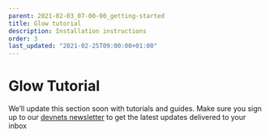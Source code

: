 ```yaml
---
parent: 2021-02-03_07-00-00_getting-started
title: Glow tutorial
description: Installation instructions
order: 3
last_updated: "2021-02-25T09:00:00+01:00"
---
```


# Glow Tutorial

We’ll update this section soon with tutorials and guides. Make sure you sign up to our [devnets newsletter](https://mailchi.mp/iohk/devdigest) to get the latest updates delivered to your inbox
